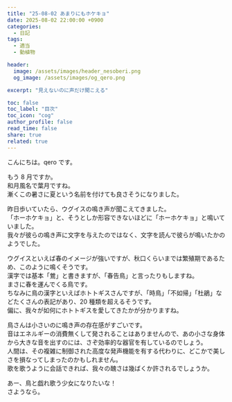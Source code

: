 ```yaml
---
title: "25-08-02 あまりにもホケキョ"
date: 2025-08-02 22:00:00 +0900
categories:
  - 日記
tags:
  - 適当
  - 動植物

header:
  image: /assets/images/header_nesoberi.png
  og_image: /assets/images/og_qero.png

excerpt: "見えないのに声だけ聞こえる"

toc: false
toc_label: "目次"
toc_icon: "cog"
author_profile: false
read_time: false
share: true
related: true
---
```


こんにちは。qero です。

もう 8 月ですか。  
和月風名で葉月ですね。  
漸くこの暑さに夏という名前を付けても良さそうになりました。

昨日歩いていたら、ウグイスの鳴き声が聞こえてきました。  
「ホーホケキョ」と、そうとしか形容できないほどに「ホーホケキョ」と鳴いていました。  
我々が彼らの鳴き声に文字を与えたのではなく、文字を読んで彼らが鳴いたかのようでした。

ウグイスといえば春のイメージが強いですが、秋口くらいまでは繁殖期であるため、このように鳴くそうです。  
漢字では基本「鶯」と書きますが、「春告鳥」と言ったりもしますね。  
まさに春を運んでくる鳥です。  
ちなみに鳥の漢字といえばホトトギスさんですが、「時鳥」「不如帰」「杜鵑」などたくさんの表記があり、20 種類を超えるそうです。  
偏に、我々が如何にホトトギスを愛してきたかが分かりますね。

鳥さんは小さいのに鳴き声の存在感がすごいです。  
音はエネルギーの消費無くして発されることはありませんので、あの小さな身体から大きな音を出すのには、さぞ効率的な器官を有しているのでしょう。  
人間は、その複雑に制御された高度な発声機能を有する代わりに、どこかで美しさを損なってしまったのかもしれません。  
歌を歌うように会話できれば、我々の醜さは幾ばくか許されるでしょうか。

あー、鳥と戯れ歌う少女になりたいな！  
さようなら。
